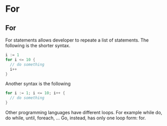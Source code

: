 # For



## For

For statements allows developer to repeate a list of statements. The following is the shorter syntax.

```go
i := 1
for i <= 10 {
  // do something
  i++
}
```

Another syntax is the following

```go
for i := 1; i <= 10; i++ {
  // do something
}
```

Other programming languages have different loops. For example while do, do while, until, foreach, ... Go, instead, has only one loop form: for.